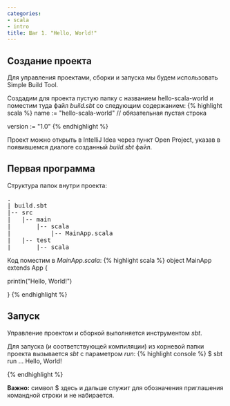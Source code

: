 ```yaml
---
categories:
- scala
- intro
title: Шаг 1. "Hello, World!"
---
```


## Создание проекта

Для управления проектами, сборки и запуска мы будем использовать Simple Build Tool.

Создадим для проекта пустую папку с названием hello-scala-world и поместим туда файл *build.sbt* со следующим содержанием:
{% highlight scala %}
name := "hello-scala-world"
// обязательная пустая строка

version := "1.0"
{% endhighlight %}

Проект можно открыть в IntelliJ Idea через пункт Open Project, указав в появившемся диалоге созданный *build.sbt* файл.

## Первая программа
Структура папок внутри проекта:
<pre>
.
| build.sbt
|-- src
|   |-- main
|       |-- scala
|           |-- MainApp.scala
|   |-- test
|       |-- scala
</pre>

Код поместим в *MainApp.scala*:
{% highlight scala %}
object MainApp extends App {
  
  println("Hello, World!")

}
{% endhighlight %}

## Запуск
Управление проектом и сборкой выполняется инструментом *sbt*.

Для запуска (и соответствующей компиляции) из корневой папки проекта вызывается *sbt* с параметром *run*:
{% highlight console %}
$ sbt run
...
Hello, World!

{% endhighlight %}

**Важно:** символ $ здесь и дальше служит для обозначения приглашения командной строки и не набирается.
